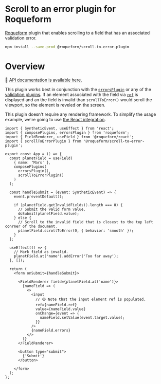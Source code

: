 # Scroll to an error plugin for Roqueform

[Roqueform](https://github.com/smikhalevski/roqueform#readme) plugin that enables scrolling to a field that has an
associated validation error.

```sh
npm install --save-prod @roqueform/scroll-to-error-plugin
```

# Overview

🔎 [API documentation is available here.](https://smikhalevski.github.io/roqueform/modules/scroll_to_error_plugin.html)

This plugin works best in conjunction with the [`errorsPlugin`](../../#validation-scaffolding) or any of the
[validation plugins](../../#plugins-and-integrations). If an element associated with the field via
[`ref`](https://smikhalevski.github.io/roqueform/interfaces/scroll_to_error_plugin.ScrollToErrorPlugin.html#ref) is
displayed and an the field is invalid than `scrollToError()` would scroll the viewport, so the element is reveled on the
screen.

This plugin doesn't require any rendering framework. To simplify the usage example, we're going to use
[the React integration](../react#readme).

```tsx
import { SyntheticEvent, useEffect } from 'react';
import { composePlugins, errorsPlugin } from 'roqueform';
import { FieldRenderer, useField } from '@roqueform/react';
import { scrollToErrorPlugin } from '@roqueform/scroll-to-error-plugin';

export const App = () => {
  const planetField = useField(
    { name: 'Mars' },
    composePlugins(
      errorsPlugin(),
      scrollToErrorPlugin()
    )
  );

  const handleSubmit = (event: SyntheticEvent) => {
    event.preventDefault();

    if (planetField.getInvalidFields().length === 0) {
      // Submit the valid form value.
      doSubmit(planetField.value);
    } else {
      // Scroll to the invalid field that is closest to the top left conrner of the document.
      planetField.scrollToError(0, { behavior: 'smooth' });
    }
  };

  useEffect(() => {
    // Mark field as invalid.
    planetField.at('name').addError('Too far away');
  }, []);
  
  return (
    <form onSubmit={handleSubmit}>

      <FieldRenderer field={planetField.at('name')}>
        {nameField => (
          <>
            <input
              // 🟡 Note that the input element ref is populated.
              ref={nameField.ref}
              value={nameField.value}
              onChange={event => {
                nameField.setValue(event.target.value);
              }}
            />
            {nameField.errors}
          </>
        )}
      </FieldRenderer>

      <button type="submit">
        {'Submit'}
      </button>

    </form>
  );
};
```
